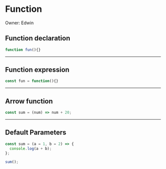# Function

Owner: Edwin

## Function declaration

```jsx
function fun(){}
```

---

## Function expression

```jsx
const fun = function(){}
```

---

## Arrow function

```jsx
const sum = (num) => num + 20;
```

---

## Default Parameters

```jsx
const sum = (a = 1, b = 2) => {
  console.log(a + b);
};

sum();
```